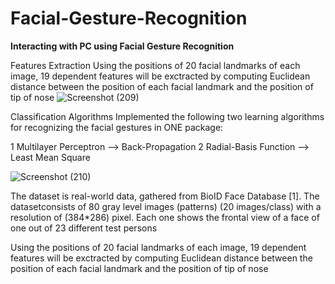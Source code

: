 # Facial-Gesture-Recognition
<b>Interacting with PC using Facial Gesture Recognition</b>

Features Extraction
Using the positions of 20 facial landmarks of each image, 19 dependent features will be exctracted by
computing Euclidean distance between the position of each facial landmark and the position of tip of nose
![Screenshot (209)](https://user-images.githubusercontent.com/13305274/76220598-733bdd00-6220-11ea-9f64-d8bedcf4cdbb.png)


Classification Algorithms
Implemented the following two learning algorithms for recognizing the facial gestures in ONE package:

1 Multilayer Perceptron --> Back-Propagation
2 Radial-Basis Function --> Least Mean Square



![Screenshot (210)](https://user-images.githubusercontent.com/13305274/76220871-de85af00-6220-11ea-9098-e017d68a2dcd.png)

The dataset is real-world data, gathered from BioID Face Database [1]. The datasetconsists of 80 gray level
images (patterns) (20 images/class) with a resolution of (384*286) pixel. Each one shows the frontal view of
a face of one out of 23 different test persons


Using the positions of 20 facial landmarks of each image, 19 dependent features will be exctracted by
computing Euclidean distance between the position of each facial landmark and the position of tip of nose
